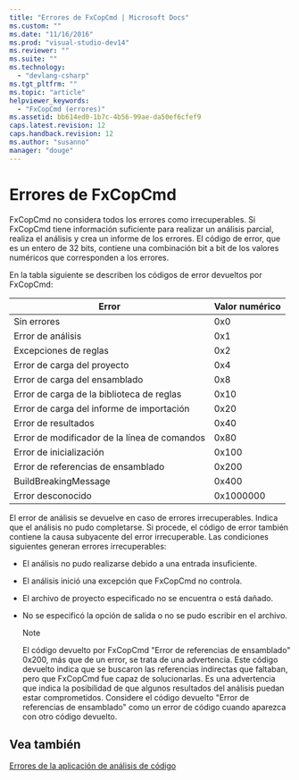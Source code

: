 ```yaml
---
title: "Errores de FxCopCmd | Microsoft Docs"
ms.custom: ""
ms.date: "11/16/2016"
ms.prod: "visual-studio-dev14"
ms.reviewer: ""
ms.suite: ""
ms.technology: 
  - "devlang-csharp"
ms.tgt_pltfrm: ""
ms.topic: "article"
helpviewer_keywords: 
  - "FxCopCmd (errores)"
ms.assetid: bb614ed0-1b7c-4b56-99ae-da50ef6cfef9
caps.latest.revision: 12
caps.handback.revision: 12
ms.author: "susanno"
manager: "douge"
---
```

# Errores de FxCopCmd
FxCopCmd no considera todos los errores como irrecuperables.  Si FxCopCmd tiene información suficiente para realizar un análisis parcial, realiza el análisis y crea un informe de los errores.  El código de error, que es un entero de 32 bits, contiene una combinación bit a bit de los valores numéricos que corresponden a los errores.  
  
 En la tabla siguiente se describen los códigos de error devueltos por FxCopCmd:  
  
|Error|Valor numérico|  
|-----------|--------------------|  
|Sin errores|0x0|  
|Error de análisis|0x1|  
|Excepciones de reglas|0x2|  
|Error de carga del proyecto|0x4|  
|Error de carga del ensamblado|0x8|  
|Error de carga de la biblioteca de reglas|0x10|  
|Error de carga del informe de importación|0x20|  
|Error de resultados|0x40|  
|Error de modificador de la línea de comandos|0x80|  
|Error de inicialización|0x100|  
|Error de referencias de ensamblado|0x200|  
|BuildBreakingMessage|0x400|  
|Error desconocido|0x1000000|  
  
 El error de análisis se devuelve en caso de errores irrecuperables.  Indica que el análisis no pudo completarse.  Si procede, el código de error también contiene la causa subyacente del error irrecuperable.  Las condiciones siguientes generan errores irrecuperables:  
  
-   El análisis no pudo realizarse debido a una entrada insuficiente.  
  
-   El análisis inició una excepción que FxCopCmd no controla.  
  
-   El archivo de proyecto especificado no se encuentra o está dañado.  
  
-   No se especificó la opción de salida o no se pudo escribir en el archivo.  
  
    > [!NOTE]
    >  El código devuelto por FxCopCmd "Error de referencias de ensamblado" 0x200, más que de un error, se trata de una advertencia.  Este código devuelto indica que se buscaron las referencias indirectas que faltaban, pero que FxCopCmd fue capaz de solucionarlas.  Es una advertencia que indica la posibilidad de que algunos resultados del análisis puedan estar comprometidos.  Considere el código devuelto "Error de referencias de ensamblado" como un error de código cuando aparezca con otro código devuelto.  
  
## Vea también  
 [Errores de la aplicación de análisis de código](../Topic/Code%20Analysis%20Application%20Errors.md)